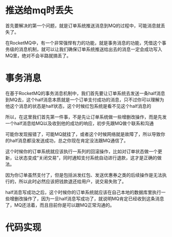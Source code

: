 # 推送给mq时丢失
首先要解决的第一个问题，就是订单系统推送消息到MQ的过程中，可能消息就丢失了。

在RocketMQ中，有一个非常强悍有力的功能，就是事务消息的功能，凭借这个事务级的消息机制，就可以让我们确保订单系统推送给出去的消息一定会成功写入MQ里，绝对不会半路就搞丢了。

# 事务消息

在基于RocketMQ的事务消息机制中，我们首先要让订单系统去发送一条half消息到MQ去，这个half消息本质就是一个订单支付成功的消息，只不过你可以理解为他这个消息的状态是half状态，这个时候红包系统是看不见这个half消息的

所以，在这里我们首先第一件事，不是先让订单系统做一些增删改操作，而是先发一个half消息给MQ以及收到他的成功的响应，初步先跟MQ做个联系和沟通

可能你发现报错了，可能MQ就挂了，或者这个时候网络就是故障了，所以导致你的half消息都没发送成功，总之你现在肯定没法跟MQ通信了。

这个时候你的订单系统就应该执行一系列的回滚操作，比如对订单状态做一个更新，让状态变成“关闭交易”，同时通知支付系统自动进行退款，这才是正确的做法。

因为你订单虽然支付了，但是包括派发红包、发送优惠券之类的后续操作是无法执行的，所以此时必然应该把钱款退还给用户，说交易失败了。

half消息写成功之后，这个时候你的订单系统就应该在自己本地的数据库里执行一些增删改操作了，因为一旦half消息写成功了，就说明MQ肯定已经收到这条消息了，MQ还活着，而且目前你是可以跟MQ正常沟通的。

# 代码实现

